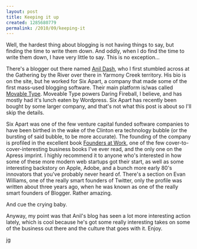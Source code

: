 ```yaml
--- 
layout: post
title: Keeping it up
created: 1285680779
permalink: /2010/09/keeping-it
---
```

Well, the hardest thing about blogging is not having things to say, but finding the time to write them down.  And oddly, when I do find the time to write them down, I have very little to say.  This is no exception...

There's a blogger out there named <a href="http://dashes.com/anil/">Anil Dash</a>, who I first stumbled across at the Gathering by the River over there in Yarmony Creek territory.  His bio is on the site, but he worked for Six Apart, a company that made some of the first mass-used blogging software.  Their main platform is/was called <a href="http://www.movabletype.com/">Movable Type</a>.  Moveable Type powers Daring Fireball, I believe, and has mostly had it's lunch eaten by Wordpress.  Six Apart has recently been bought by some larger company, and that's not what this post is about so I'll skip the details.

Six Apart was one of the few venture capital funded software companies to have been birthed in the wake of the Clinton era technology bubble (or the bursting of said bubble, to be more accurate).  The founding of the company is profiled in the excellent book <a href="http://www.foundersatwork.com/">Founders at Work</a>, one of the few cover-to-cover-interesting business books I've ever read, and the only one on the Apress imprint.  I highly recommend it to anyone who's interested in how some of these more modern web startups got their start, as well as some interesting backstory on Apple, Adobe, and a bunch more early 80's innovators that you've probably never heard of.  There's a section on Evan Williams, one of the really smart founders of Twitter, only the profile was written about three years ago, when he was known as one of the really smart founders of Blogger.  Rather amazing.

And cue the crying baby.

Anyway, my point was that Anil's blog has seen a lot more interesting action lately, which is cool because he's got some really interesting takes on some of the business out there and the culture that goes with it. Enjoy.

jg
